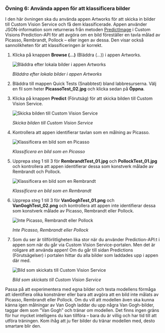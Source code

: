 ### <a name="exercise-6-use-the-app-to-classify-images"></a>Övning 6: Använda appen för att klassificera bilder

I den här övningen ska du använda appen Artworks för att skicka in bilder till Custom Vision Service och få dem klassificerade. Appen använder JSON-information som returneras från metoden [PredictImage](https://southcentralus.dev.cognitive.microsoft.com/docs/services/eb68250e4e954d9bae0c2650db79c653/operations/58acd3c1ef062f0344a42814) i Custom Visions Prediction-API för att avgöra om en bild föreställer en tavla målad av Picasso, Rembrandt, Pollock – eller ingen av dessa. Den visar också sannolikheten för att klassificeringen är korrekt.

1. Klicka på knappen **Browse (...)** (Bläddra (...)) i appen Artworks. 

    ![Bläddra efter lokala bilder i appen Artworks](../images/app-click-browse.png)

    _Bläddra efter lokala bilder i appen Artworks_ 

1. Bläddra till mappen Quick Tests (Snabbtest) bland labbresurserna. Välj en fil som heter **PicassoTest_02.jpg** och klicka sedan på **Öppna**.

1. Klicka på knappen **Predict** (Förutsäg) för att skicka bilden till Custom Vision Service.

    ![Skicka bilden till Custom Vision Service](../images/app-click-predict.png)

    _Skicka bilden till Custom Vision Service_ 

1. Kontrollera att appen identifierar tavlan som en målning av Picasso.

    ![Klassificera en bild som en Picasso](../images/app-prediction-01.png)

    _Klassificera en bild som en Picasso_ 

1. Upprepa steg 1 till 3 för **RembrandtTest_01.jpg** och **PollockTest_01.jpg** och kontrollera att appen identifierar dessa som konstverk målade av Rembrandt och Pollock.

    ![Klassificera en bild som en Rembrandt](../images/app-prediction-02.png)

    _Klassificera en bild som en Rembrandt_ 

1. Upprepa steg 1 till 3 för **VanGoghTest_01.png** och **VanGoghTest_02.png** och kontrollera att appen inte identifierar dessa som konstverk målade av Picasso, Rembrandt eller Pollock.

    ![Inte Picasso, Rembrandt eller Pollock](../images/app-prediction-03.png)

    _Inte Picasso, Rembrandt eller Pollock_ 

1. Som du ser är tillförlitligheten lika stor när du använder Prediction-API:t i appen som när du går via Custom Vision Service-portalen. Men det är roligare att använda appen! Om du går till sidan Predictions (Förutsägelser) i portalen hittar du alla bilder som laddades upp i appen där med.
 
    ![Bild som skickats till Custom Vision Service](../images/portal-all-predictions.png)

    _Bild som skickats till Custom Vision Service_ 

Passa på att experimentera med egna bilder och testa modellens förmåga att identifiera olika konstnärer eller bara att avgöra att en bild inte målats av Picasso, Rembrandt eller Pollock. Om du vill att modellen även ska kunna känna igen målningar av Van Gogh laddar du upp några Van Gogh-bilder, taggar dem som ”Van Gogh” och tränar om modellen. Det finns ingen gräns för hur mycket intelligens du kan tillföra – bara du är villig och har tid till att utföra träningen. Kom ihåg att ju fler bilder du tränar modellen med, desto smartare blir den.